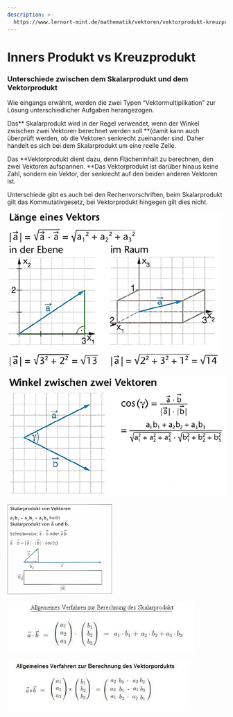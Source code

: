 ```yaml
---
description: >-
  https://www.lernort-mint.de/mathematik/vektoren/vektorprodukt-kreuzprodukt-skalarprodukt/
---
```


# Inners Produkt vs Kreuzprodukt

### Unterschiede zwischen dem Skalarprodukt und dem Vektorprodukt

Wie eingangs erwähnt, werden die zwei Typen “Vektormultiplikation” zur Lösung unterschiedlicher Aufgaben herangezogen.

Das** Skalarprodukt wird in der Regel verwendet, wenn der Winkel zwischen zwei Vektoren berechnet werden soll **(damit kann auch überprüft werden, ob die Vektoren senkrecht zueinander sind. Daher handelt es sich bei dem Skalarprodukt um eine reelle Zelle.

Das **Vektorprodukt dient dazu, denn Flächeninhalt zu berechnen, den zwei Vektoren aufspannen. **Das Vektorprodukt ist darüber hinaus keine Zahl, sondern ein Vektor, der senkrecht auf den beiden anderen Vektoren ist.

Unterschiede gibt es auch bei den Rechenvorschriften, beim Skalarprodukt gilt das Kommutativgesetz, bei Vektorprodukt hingegen gilt dies nicht.

![](<../../../.gitbook/assets/grafik (5).png>)

![](<../../../.gitbook/assets/grafik (3).png>)

![](<../../../.gitbook/assets/grafik (4) (1).png>)

![zwei Vektoren  werden einem Skalar zugehordnet](<../../../.gitbook/assets/grafik (11).png>)



![](<../../../.gitbook/assets/grafik (8).png>)
